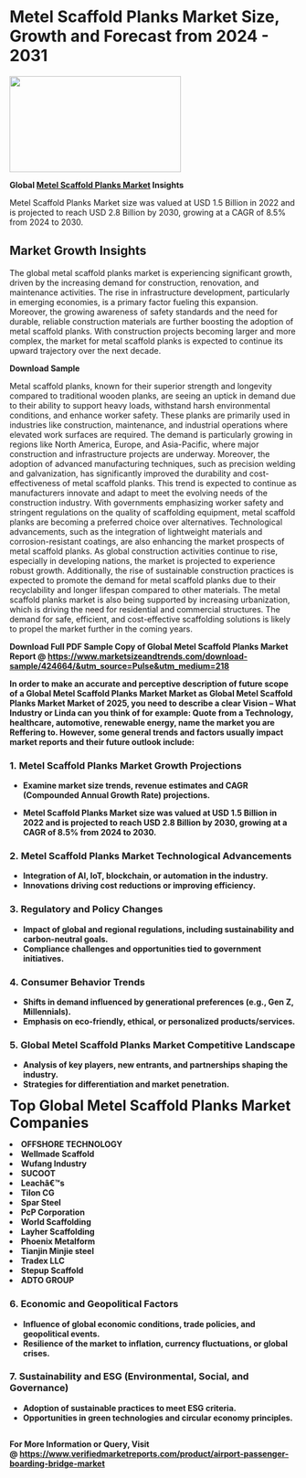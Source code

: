 <H1>Metel Scaffold Planks Market Size, Growth and Forecast from 2024 - 2031</H1><img class="aligncenter size-medium wp-image-584254" src="https://thirdeyenews.in/wp-content/uploads/2024/09/Global-Market-Research-300x168.jpeg" alt="" width="300" height="168" /><p><strong>Global&nbsp;<a href="https://www.marketsizeandtrends.com/download-sample/424664/&amp;utm_source=Pulse&amp;utm_medium=218">Metel Scaffold Planks Market</a> Insights</strong></p><p>Metel Scaffold Planks Market size was valued at USD 1.5 Billion in 2022 and is projected to reach USD 2.8 Billion by 2030, growing at a CAGR of 8.5% from 2024 to 2030.</p><p><h2>Market Growth Insights</h2> <p>The global metal scaffold planks market is experiencing significant growth, driven by the increasing demand for construction, renovation, and maintenance activities. The rise in infrastructure development, particularly in emerging economies, is a primary factor fueling this expansion. Moreover, the growing awareness of safety standards and the need for durable, reliable construction materials are further boosting the adoption of metal scaffold planks. With construction projects becoming larger and more complex, the market for metal scaffold planks is expected to continue its upward trajectory over the next decade.</p> <p><strong>Download Sample</strong></p> <p>Metal scaffold planks, known for their superior strength and longevity compared to traditional wooden planks, are seeing an uptick in demand due to their ability to support heavy loads, withstand harsh environmental conditions, and enhance worker safety. These planks are primarily used in industries like construction, maintenance, and industrial operations where elevated work surfaces are required. The demand is particularly growing in regions like North America, Europe, and Asia-Pacific, where major construction and infrastructure projects are underway. Moreover, the adoption of advanced manufacturing techniques, such as precision welding and galvanization, has significantly improved the durability and cost-effectiveness of metal scaffold planks. This trend is expected to continue as manufacturers innovate and adapt to meet the evolving needs of the construction industry. With governments emphasizing worker safety and stringent regulations on the quality of scaffolding equipment, metal scaffold planks are becoming a preferred choice over alternatives. Technological advancements, such as the integration of lightweight materials and corrosion-resistant coatings, are also enhancing the market prospects of metal scaffold planks. As global construction activities continue to rise, especially in developing nations, the market is projected to experience robust growth. Additionally, the rise of sustainable construction practices is expected to promote the demand for metal scaffold planks due to their recyclability and longer lifespan compared to other materials. The metal scaffold planks market is also being supported by increasing urbanization, which is driving the need for residential and commercial structures. The demand for safe, efficient, and cost-effective scaffolding solutions is likely to propel the market further in the coming years. <p><strong></p><p><span class=""><strong>Download Full PDF Sample Copy of Global Metel Scaffold Planks Market Report</strong> @ <a href="https://www.marketsizeandtrends.com/download-sample/424664/&amp;utm_source=Pulse&amp;utm_medium=218" target="_blank">https://www.marketsizeandtrends.com/download-sample/424664/&amp;utm_source=Pulse&amp;utm_medium=218</a></span></p><p>In order to make an accurate and perceptive description of future scope of a Global&nbsp;Metel Scaffold Planks Market Market as Global&nbsp;Metel Scaffold Planks Market Market of 2025, you need to describe a clear Vision &ndash; What Industry or Linda can you think of for example: Quote from a Technology, healthcare, automotive, renewable energy, name the market you are Reffering to. However, some general trends and factors usually impact market reports and their future outlook include:</p><h3>1.&nbsp;<strong>Metel Scaffold Planks Market Growth Projections</strong></h3><ul><li>Examine market size trends, revenue estimates and CAGR (Compounded Annual Growth Rate) projections.</li><li><p>Metel Scaffold Planks Market size was valued at USD 1.5 Billion in 2022 and is projected to reach USD 2.8 Billion by 2030, growing at a CAGR of 8.5% from 2024 to 2030.</p></li></ul><h3>2.&nbsp;<strong>Metel Scaffold Planks Market Technological Advancements</strong></h3><ul><li>Integration of AI, IoT, blockchain, or automation in the industry.</li><li>Innovations driving cost reductions or improving efficiency.</li></ul><h3>3.&nbsp;<strong>Regulatory and Policy Changes</strong></h3><ul><li>Impact of global and regional regulations, including sustainability and carbon-neutral goals.</li><li>Compliance challenges and opportunities tied to government initiatives.</li></ul><h3>4.&nbsp;<strong>Consumer Behavior Trends</strong></h3><ul><li>Shifts in demand influenced by generational preferences (e.g., Gen Z, Millennials).</li><li>Emphasis on eco-friendly, ethical, or personalized products/services.</li></ul><h3>5.&nbsp;<strong>Global Metel Scaffold Planks Market Competitive Landscape</strong></h3><ul><li>Analysis of key players, new entrants, and partnerships shaping the industry.</li><li>Strategies for differentiation and market penetration.</li></ul><p data-pm-slice="1 1 []"><span style="color: inherit; font-family: inherit; font-size: 25px;">Top Global Metel Scaffold Planks Market Companies</span></p><div class="" data-test-id=""><p><li>OFFSHORE TECHNOLOGY</li><li> Wellmade Scaffold</li><li> Wufang Industry</li><li> SUCOOT</li><li> Leachâ€™s</li><li> Tilon CG</li><li> Spar Steel</li><li> PcP Corporation</li><li> World Scaffolding</li><li> Layher Scaffolding</li><li> Phoenix Metalform</li><li> Tianjin Minjie steel</li><li> Tradex LLC</li><li> Stepup Scaffold</li><li> ADTO GROUP</li></p></div><h3>6.&nbsp;<strong>Economic and Geopolitical Factors</strong></h3><ul><li>Influence of global economic conditions, trade policies, and geopolitical events.</li><li>Resilience of the market to inflation, currency fluctuations, or global crises.</li></ul><h3>7.&nbsp;<strong>Sustainability and ESG (Environmental, Social, and Governance)</strong></h3><ul><li>Adoption of sustainable practices to meet ESG criteria.</li><li>Opportunities in green technologies and circular economy principles.</li></ul><h2><strong style="font-size: 14px;">For More Information or Query, Visit @&nbsp;</strong><a style="background-color: #ffffff; font-size: 14px;" href="https://www.marketsizeandtrends.com/report/metel-scaffold-planks-market/" target="_blank">https://www.verifiedmarketreports.com/product/airport-passenger-boarding-bridge-market</a></h2>
